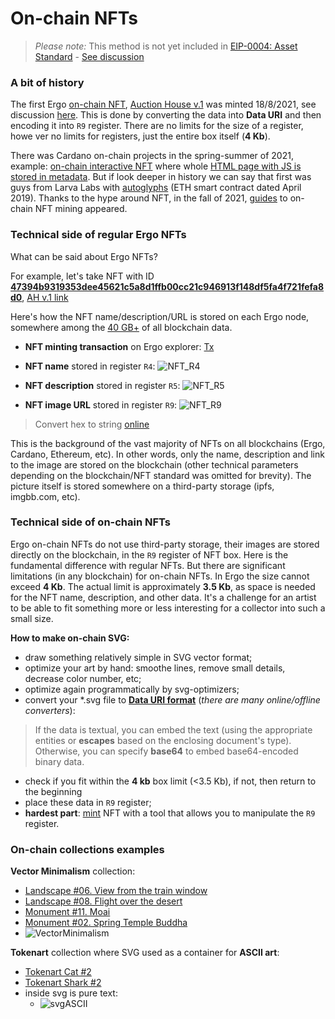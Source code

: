 # On-chain NFTs
> *Please note:* This method is not yet included in [EIP-0004: Asset Standard](eip4.md) - [See discussion](https://discord.com/channels/668903786361651200/940209605299036170/942656843619106827)


### A bit of history

The first Ergo [on-chain NFT](https://ergotokens.org/#/?token=2994d36afcfaf29bb2cfbdcc5280bdd117852ef14044bf9c01b87a83dba8b2c6), [Auction House v.1](https://v1.ergoauctions.org/#/auction/specific/07d1c4367a2ff26492bbbb57b0cafb336aca19315646c73ab8a819fe55635152) was minted 18/8/2021, see discussion [here](https://discord.com/channels/668903786361651200/669989266478202917/1010794626338263100). This is done by converting the data into **Data URI** and then encoding it into `R9` register. There are no limits for the size of a register, howe
ver no limits for registers, just the entire box itself (**4 Kb**).

There was Cardano on-chain projects in the spring-summer of 2021, example:
[on-chain interactive NFT](https://pool.pm/6c4fd3073bca09e62e85463e3380546e49d0344e7996c4d1b4cd0bd3.SHDEMO6) where whole [HTML page with JS is stored in metadata](
https://cardanoscan.io/transaction/f685d279cfce4eedea32488c60331ea8d0e0b2f3015c6825959dc6c7f6f023fb?tab=metadata). 
But if look deeper in history we can say that first was guys from Larva Labs with [autoglyphs](https://www.larvalabs.com/autoglyphs) (ETH smart contract dated April 2019).
Thanks to the hype around NFT, in the fall of 2021, [guides](youtube.com/watch?v=9oERTH9Bkw0) to on-chain NFT mining appeared.


### Technical side of regular Ergo NFTs

What can be said about Ergo NFTs?

For example, let's take NFT with ID 
[**47394b9319353dee45621c5a8d1ffb00cc21c946913f148df5fa4f721fefa8d0**](https://ergotokens.org/#/?token=47394b9319353dee45621c5a8d1ffb00cc21c946913f148df5fa4f721fefa8d0), [AH v.1 link](https://v1.ergoauctions.org/#/auction/specific/f5c660c3b9b4c2c17b98c094126134d3aacca977efe036dd41ab34b43fcfad71)

Here's how the NFT name/description/URL is stored on each Ergo node, somewhere among the [40 GB+](https://explorer.ergoplatform.com/en/charts/blockchain-size) of all blockchain data.

+ **NFT minting transaction** on Ergo explorer: [Tx](https://explorer.ergoplatform.com/en/transactions/153051163bdaeae8ff31dab0ea15e48bfe97b2f60e57fe30de08d9e102389df9)

+ **NFT name** stored in register `R4`:
![NFT_R4](https://github.com/ergoplatform/ergodocs/assets/99899807/ad99a442-6569-4f66-b3e2-3c0279bc28ec)

+ **NFT description** stored in register `R5`:
![NFT_R5](https://github.com/ergoplatform/ergodocs/assets/99899807/59e3428b-2ed5-45dc-aca3-29c77dbd3a05)

+ **NFT image URL** stored in register `R9`:
![NFT_R9](https://github.com/ergoplatform/ergodocs/assets/99899807/5f5838ca-ae99-43eb-aab4-d2d774c3ff83)

>Convert hex to string [online](https://string-functions.com/hex-string.aspx)

This is the background of the vast majority of NFTs on all blockchains (Ergo, Cardano, Ethereum, etc). In other words, only the name, description and link to the image are stored on the blockchain (other technical parameters depending on the blockchain/NFT standard was omitted for brevity).
The picture itself is stored somewhere on a third-party storage (ipfs, imgbb.com, etc).


### Technical side of on-chain NFTs

Ergo on-chain NFTs do not use third-party storage, their images are stored directly on the blockchain, in the `R9` register of NFT box. Here is the fundamental difference with regular NFTs. But there are significant limitations (in any blockchain) for on-chain NFTs. In Ergo the size cannot exceed **4 Kb**. The actual limit is approximately **3.5 Kb**, as space is needed for the NFT name, description, and other data. It's a challenge for an artist to be able to fit something more or less interesting for a collector into such a small size.

**How to make on-chain SVG:**
 - draw something relatively simple in SVG vector format;
 - optimize your art by hand: smoothe lines, remove small details, decrease color number, etc;
 - optimize again programmatically by svg-optimizers;
 - convert your *.svg file to [**Data URI format**](https://developer.mozilla.org/en-US/docs/Web/HTTP/Basics_of_HTTP/Data_URLs) (_there are many online/offline converters_):
 >If the data is textual, you can embed the text (using the appropriate entities or **escapes** based on the enclosing document's type). Otherwise, you can specify **base64** to embed base64-encoded binary data.
 - сheck if you fit within the **4 kb** box limit (<3.5 Kb), if not, then return to the beginning
 - place these data in `R9` register;
 - **hardest part**: [mint](https://docs.ergoplatform.com/dev/tokens/nfts/nft-examples/) NFT with a tool that allows you to manipulate the `R9` register.
  
  
### On-chain collections examples
 

**Vector Minimalism** collection:
- [Landscape #06. View from the train window](https://ergotokens.org/#/?token=62e9e8fc25e148a35e4bb99d70b810a897e78a7fd26adda0e8335a2ad17ef58c)
- [Landscape #08. Flight over the desert](https://ergotokens.org/#/?token=cf3f157c32c22749742fb0acc85aa07e6640b61290b26a89efd9e40f5070a938)
- [Monument #11. Moai](https://ergotokens.org/#/?token=1d7430bacd2a0b1d83366cfad766a8dfb221c2de80ee95ab271a29bfdf7fc0a0)
- [Monument #02. Spring Temple Buddha](https://ergotokens.org/#/?token=d935e4fa226bbd89dfc37e45f5a6bbcdee259f1368210aca61f1b6183e01c408) 
- ![VectorMinimalism](https://github.com/ergoplatform/ergodocs/assets/99899807/10efaf86-a7ba-46ec-a620-db9a4f59a29a)


**Tokenart** collection where SVG used as a container for **ASСII art**:
- [Tokenart Cat #2](https://ergotokens.org/#/?token=14435234f5fdf1bfc0f98c2186512db292266bf4ac8d0c74f6ad056dcfaf36d1)  
- [Tokenart Shark #2](https://ergotokens.org/#/?token=723f7eb846895bd0294619300488eb1974e6827e27d1624289019b42ec7252a3)
- inside svg is pure text:
     - ![svgASCII](https://github.com/ergoplatform/ergodocs/assets/99899807/02b1142b-a25d-4cc4-8092-c6026baa046c)

